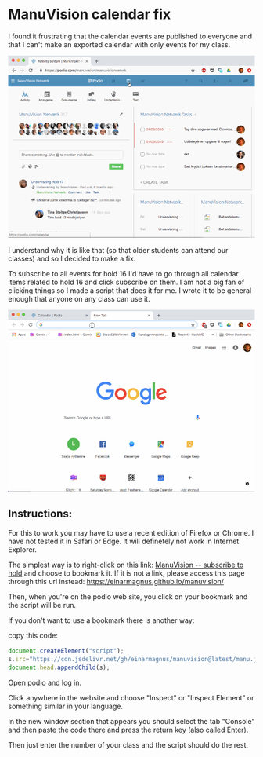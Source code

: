# ManuVision calendar fix

I found it frustrating that the calendar events are published to everyone and that I can't make an exported calendar with only events for my class.

![](cal.gif?raw=true)

I understand why it is like that (so that older students can attend our classes) and so I decided to make a fix.

To subscribe to all events for hold 16 I'd have to go through all calendar items related to hold 16 and click subscribe on them. I am not a big fan of clicking things so I made a script that does it for me. I wrote it to be general enough that anyone on any class can use it.

![](script.gif?raw=true)

## Instructions:

For this to work you may have to use a recent edition of Firefox or Chrome. I have not tested it in Safari or Edge. It will definetely not work in Internet Explorer.

The simplest way is to right-click on this link: <a href='javascript:(function() {if (window.location.host !== "podio.com"){alert("This link should be bookmarked and then run on Podio")} else {if (typeof(main) !== "undefined") { main(); return };let s = document.createElement("script");s.src="https://cdn.jsdelivr.net/gh/einarmagnus/manuvision@latest/manu.js";document.head.appendChild(s);}})();'>ManuVision -- subscribe to hold</a> and choose to bookmark it.
If it is not a link, please access this page through this url instead: https://einarmagnus.github.io/manuvision/

Then, when you're on the podio web site, you click on your bookmark and the script will be run.

If you don't want to use a bookmark there is another way:

copy this code:

```javascript
document.createElement("script");
s.src="https://cdn.jsdelivr.net/gh/einarmagnus/manuvision@latest/manu.js";
document.head.appendChild(s);
```

Open podio and log in.

Click anywhere in the website and choose "Inspect" or "Inspect Element" or something similar in your language.

In the new window section that appears you should select the tab "Console" and then paste the code there and press the return key (also called Enter).

Then just enter the number of your class and the script should do the rest.